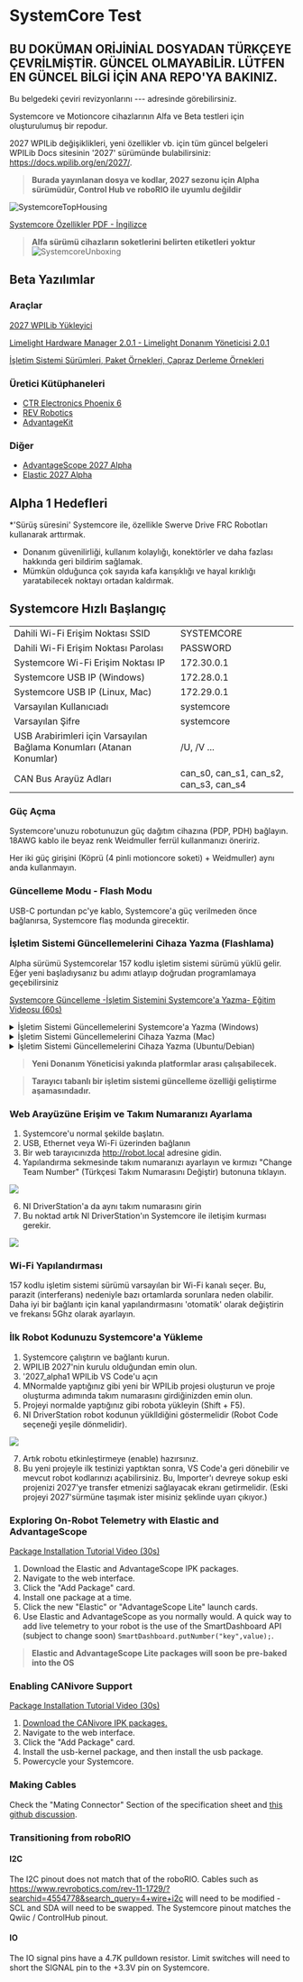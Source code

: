 # SystemCore Test
## BU DOKÜMAN ORİJİNİAL DOSYADAN TÜRKÇEYE ÇEVRİLMİŞTİR. GÜNCEL OLMAYABİLİR. LÜTFEN EN GÜNCEL BİLGİ İÇİN ANA REPO'YA BAKINIZ.
Bu belgedeki çeviri revizyonlarını ---  adresinde görebilirsiniz.

Systemcore ve Motioncore cihazlarının Alfa ve Beta testleri için oluşturulumuş bir repodur.


2027 WPILib değişiklikleri, yeni özellikler vb. için tüm güncel belgeleri WPILib Docs sitesinin '2027' sürümünde bulabilirsiniz: https://docs.wpilib.org/en/2027/.


>**Burada yayınlanan dosya ve kodlar, 2027 sezonu için Alpha sürümüdür, Control Hub ve roboRIO ile uyumlu değildir**

![SystemcoreTopHousing](https://ik.imagekit.io/llimi/controlsystem/tophousingcrop)

[Systemcore Özellikler PDF - İngilizce](https://downloads.limelightvision.io/documents/systemcore_specifications_june15_2025_alpha.pdf)

>**Alfa sürümü cihazların soketlerini belirten etiketleri yoktur**
![SystemcoreUnboxing](https://ik.imagekit.io/llimi/controlsystem/scunboxing.png)

## Beta Yazılımlar

### Araçlar

[2027 WPILib Yükleyici]( https://packages.wpilib.workers.dev/installer/v2027.0.0-alpha-1/)

[Limelight Hardware Manager 2.0.1 - Limelight Donanım Yöneticisi 2.0.1](https://downloads.limelightvision.io/software/LimelightHardwareManagerSetup2_0_1.exe)

[İşletim Sistemi Sürümleri, Paket Örnekleri, Çapraz Derleme Örnekleri](https://github.com/LimelightVision/systemcore-os-public)

### Üretici Kütüphaneleri

* [CTR Electronics Phoenix 6](CTR-Phoenix.md)
* [REV Robotics](REV.md)
* [AdvantageKit](AdvantageKit.md)

### Diğer

* [AdvantageScope 2027 Alpha](AdvantageScope.md)
* [Elastic 2027 Alpha](Elastic.md)

## Alpha 1 Hedefleri

*'Sürüş süresini' Systemcore ile, özellikle Swerve Drive FRC Robotları kullanarak arttırmak.
* Donanım güvenilirliği, kullanım kolaylığı, konektörler ve daha fazlası hakkında geri bildirim sağlamak.
* Mümkün olduğunca çok sayıda kafa karışıklığı ve hayal kırıklığı yaratabilecek noktayı ortadan kaldırmak.

## Systemcore Hızlı Başlangıç

|  |  |
|---------|-------|
| Dahili Wi-Fi Erişim Noktası SSID | SYSTEMCORE |
| Dahili Wi-Fi Erişim Noktası Parolası | PASSWORD |
| Systemcore Wi-Fi Erişim Noktası IP | 172.30.0.1 |
| Systemcore USB IP (Windows) | 172.28.0.1 |
| Systemcore USB IP (Linux, Mac) | 172.29.0.1 |
| Varsayılan Kullanıcıadı | systemcore |
| Varsayılan Şifre | systemcore |
| USB Arabirimleri için Varsayılan Bağlama Konumları (Atanan Konumlar) | /U, /V ...|
| CAN Bus Arayüz Adları | can_s0, can_s1, can_s2, can_s3, can_s4 |

### Güç Açma

Systemcore'unuzu robotunuzun güç dağıtım cihazına (PDP, PDH) bağlayın. 18AWG kablo ile beyaz renk Weidmuller ferrül kullanmanızı öneririz.

Her iki güç girişini (Köprü (4 pinli motioncore soketi) + Weidmuller) aynı anda kullanmayın.

### Güncelleme Modu - Flash Modu

USB-C portundan pc'ye kablo, Systemcore'a güç verilmeden önce bağlanırsa, Systemcore flaş modunda girecektir.

### İşletim Sistemi Güncellemelerini Cihaza Yazma (Flashlama)

Alpha sürümü Systemcorelar 157 kodlu işletim sistemi sürümü yüklü gelir. Eğer yeni başladıysanız bu adımı atlayıp doğrudan programlamaya geçebilirsiniz

[Systemcore Güncelleme -İşletim Sistemini Systemcore'a Yazma- Eğitim Videosu (60s)](https://player.vimeo.com/video/1095423117)
<details>
<summary>İşletim Sistemi Güncellemelerini Systemcore'a Yazma (Windows)</summary>

1. En son sürümü indirin [systemcore-os-public repository](https://github.com/LimelightVision/systemcore-os-public)
2. Bilgisayarınızda yeni [Limelight Hardware Manager 2.0.1 - Limelight Donanım Yöneticisi 2.0.1](https://downloads.limelightvision.io/software/LimelightHardwareManagerSetup2_0_1.exe)'nin yüklü olduğundan emin olun.
3. Limelight Donanım Yöneticisini (Limelight Hardware Manager) açın.
3. Flash OS Sekmesini açın.
4. Systemcore'u flash moduna sokun (yukarıdaki 'Güncelleme Modu' bölümüne bakın). Log penceresinde yeni satırlar oluşması lazım. Olmadıysa, 'reinstall drivers' (sürücüleri yeniden yükle) düğmesine tıklayın.
5. Flaşlamak için bir işletim sistemi .zip veya .img dosyası seçin. Dosya çıkarma işleminin tamamlanmasını bekleyin.
6. Sürücüleri yenileye basın  ve Limelight/Systemcore yazanı seçin. 
7. Yanıp sönmeye başladıktan sonra “Flash” butonuna tıklayın.
8. Tamamlandığında, Systemcore'dan USB-C'yi çıkarın ve gücünü kesin.

>**Tam işletim ssitemi dosyalarının flaşlanması (cihaza yazılması) birkaç dakika sürecektir. Systemcore yakında hızlı OTA güncellemelerini destekleyecektir.**

</details>

<details>
<summary>İşletim Sistemi Güncellemelerini Cihaza Yazma (Mac)</summary>

1. Download [Balena Etcher](https://etcher.balena.io/).
2. Spin-up RPIBoot:
    ```
    brew install libusb
    brew install pkg-config
    git clone --recurse-submodules --shallow-submodules --depth=1 https://github.com/raspberrypi/usbboot
    cd usbboot
    make
    cd mass-storage-gadget64
    sudo ../rpiboot -d .
    ```
3. Boot Systemcore into Flash Mode.
4. Flash with Etcher.

</details>

<details>
<summary>İşletim Sistemi Güncellemelerini Cihaza Yazma (Ubuntu/Debian)</summary>

1. Download [Balena Etcher](https://etcher.balena.io/).
2. Spin-up RPIBoot:
    ```
    apt update
    apt install libusb-1.0-0-dev pkg-config build-essential
    git clone --recurse-submodules --shallow-submodules --depth=1 https://github.com/raspberrypi/usbboot
    cd usbboot
    make
    cd mass-storage-gadget64
    sudo ../rpiboot -d .
    ```
3. Boot Systemcore into Flash Mode.
4. Flash with Etcher.

</details>

> **Yeni Donanım Yöneticisi yakında platformlar arası çalışabilecek.**

> **Tarayıcı tabanlı bir işletim sistemi güncelleme özelliği geliştirme aşamasındadır.**

### Web Arayüzüne Erişim ve Takım Numaranızı Ayarlama

1. Systemcore'u normal şekilde başlatın.
2. USB, Ethernet veya Wi-Fi üzerinden bağlanın
3. Bir web tarayıcınızda http://robot.local adresine gidin.
4. Yapılandırma sekmesinde takım numaranızı ayarlayın ve kırmızı "Change Team Number" (Türkçesi Takım Numarasını Değiştir) butonuna tıklayın.

![](https://ik.imagekit.io/llimi/controlsystem/teamnumber.png)

6. NI DriverStation'a da aynı takım numarasını girin
7. Bu noktad artık NI DriverStation'ın Systemcore ile iletişim kurması gerekir.

![](https://ik.imagekit.io/llimi/controlsystem/dsconnectivity.png)

### Wi-Fi Yapılandırması

157 kodlu işletim sistemi sürümü varsayılan bir Wi-Fi kanalı seçer. Bu, parazit (interferans) nedeniyle bazı ortamlarda sorunlara neden olabilir. Daha iyi bir bağlantı için kanal yapılandırmasını 'otomatik' olarak değiştirin ve frekansı 5Ghz olarak ayarlayın.

### İlk Robot Kodunuzu Systemcore'a Yükleme

1. Systemcore çalıştırın ve bağlantı kurun.
2. WPILIB 2027'nin kurulu olduğundan emin olun.
3. '2027_alpha1 WPILib VS Code'u açın
4. MNormalde yaptığınız gibi yeni bir WPILib projesi oluşturun ve proje oluşturma adımında takım  numarasını girdiğinizden emin olun.
5. Projeyi normalde yaptığınız gibi robota yükleyin (Shift + F5).
6. NI DriverStation robot kodunun yüklldiğini göstermelidir (Robot Code seçeneği yeşile dönmelidir).

![](https://ik.imagekit.io/llimi/controlsystem/dscode.png)

7. Artık robotu etkinleştirmeye (enable) hazırsınız.
8. Bu yeni projeyle ilk testinizi yaptıktan sonra, VS Code'a geri dönebilir ve mevcut robot kodlarınızı açabilirsiniz. Bu, Importer'ı devreye sokup eski projenizi 2027'ye transfer etmenizi sağlayacak ekranı getirmelidir. (Eski projeyi 2027'sürmüne taşımak ister misiniz şeklinde uyarı çıkıyor.)

### Exploring On-Robot Telemetry with Elastic and AdvantageScope

[Package Installation Tutorial Video (30s)](https://player.vimeo.com/video/1095497571)

1. Download the Elastic and AdvantageScope IPK packages.
2. Navigate to the web interface.
3. Click the "Add Package" card. 
4. Install one package at a time.
5. Click the new "Elastic" or "AdvantageScope Lite" launch cards.
6. Use Elastic and AdvantageScope as you normally would. A quick way to add live telemetry to your robot is the use of the SmartDashboard API (subject to change soon) ```SmartDashboard.putNumber("key",value);```.
>**Elastic and AdvantageScope Lite packages will soon be pre-baked into the OS**

### Enabling CANivore Support

[Package Installation Tutorial Video (30s)](https://player.vimeo.com/video/1095497571)

1. [Download the CANivore IPK packages.](https://github.com/wpilibsuite/SystemCoreTesting/blob/main/CTR-Phoenix.md#download)
2. Navigate to the web interface.
3. Click the "Add Package" card. 
4. Install the usb-kernel package, and then install the usb package.
5. Powercycle your Systemcore.


### Making Cables

Check the "Mating Connector" Section of the specification sheet and [this github discussion](https://github.com/wpilibsuite/SystemCoreTesting/discussions/11).

### Transitioning from roboRIO
#### I2C

The I2C pinout does not match that of the roboRIO. Cables such as https://www.revrobotics.com/rev-11-1729/?searchid=4554778&search_query=4+wire+i2c will need to be modified - SCL and SDA will need to be swapped. The Systemcore pinout matches the Qwiic / ControlHub pinout.

#### IO

The IO signal pins have a 4.7K pulldown resistor. Limit switches will need to short the SIGNAL pin to the +3.3V pin on Systemcore.
